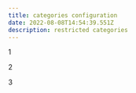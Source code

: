 ```yaml
---
title: categories configuration
date: 2022-08-08T14:54:39.551Z
description: restricted categories
---
```

1

2

3
